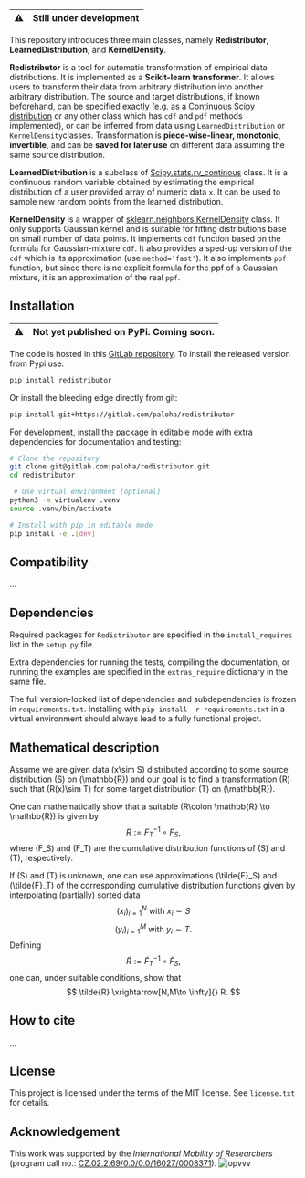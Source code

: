 :warning: | Still under development
:---: | :---

This repository introduces three main classes, namely **Redistributor**, **LearnedDistribution**, and **KernelDensity**.

**Redistributor** is a tool for automatic transformation of empirical data distributions. It is implemented as a **Scikit-learn transformer**. It allows users to transform their data from arbitrary distribution into another arbitrary distribution. The source and target distributions, if known beforehand, can be specified exactly (e.g. as a [Continuous Scipy distribution](https://docs.scipy.org/doc/scipy/reference/tutorial/stats/continuous.html#continuous-distributions-in-scipy-stats) or any other class which has `cdf` and `pdf` methods implemented), or can be inferred from data using `LearnedDistribution` or `KernelDensity`classes. Transformation is **piece-wise-linear, monotonic, invertible**, and can be **saved for later use** on different data assuming the same source distribution.

**LearnedDistribution** is a subclass of [Scipy.stats.rv_continous](https://docs.scipy.org/doc/scipy/reference/generated/scipy.stats.rv_continuous.html#scipy-stats-rv-continuous) class. It is a continuous random variable obtained by estimating the empirical distribution of a user provided array of numeric data `x`. It can be used to sample new random points from the learned distribution.

**KernelDensity** is a wrapper of [sklearn.neighbors.KernelDensity](https://scikit-learn.org/stable/modules/generated/sklearn.neighbors.KernelDensity.html) class. It only supports Gaussian kernel and is suitable for fitting distributions base on small number of data points. It implements `cdf` function based on the formula for Gaussian-mixture `cdf`. It also provides a sped-up version of the `cdf` which is its approximation (use `method='fast'`). It also implements `ppf` function, but since there is no explicit formula for the ppf of a Gaussian mixture, it is an approximation of the real `ppf`.


<!-- The empirical distribution can be inferred from a 1D array of data. To redistribute multiple slices of your data use `Redistributor_multi` class which has a **low memory footprint** and utilizes **parallel computing** to apply multiple `Redistributor` objects. -->

## Installation

:warning: | Not yet published on PyPi. Coming soon.
:---: | :---

The code is hosted in this [GitLab repository](https://gitlab.com/paloha/redistributor).
To install the released version from Pypi use:

```bash
pip install redistributor
```
Or install the bleeding edge directly from git:
```bash
pip install git+https://gitlab.com/paloha/redistributor
```
For development, install the package in editable mode with extra dependencies for documentation and testing:
```bash
# Clone the repository
git clone git@gitlab.com:paloha/redistributor.git
cd redistributor

 # Use virtual environment [optional]
python3 -m virtualenv .venv
source .venv/bin/activate

# Install with pip in editable mode
pip install -e .[dev]
```

## Compatibility
...

## Dependencies

Required packages for `Redistributor` are specified in the `install_requires` list in the `setup.py` file.

Extra dependencies for running the tests, compiling the documentation, or running the examples are specified in the `extras_require` dictionary in the same file.

The full version-locked list of dependencies and subdependencies is frozen in `requirements.txt`. Installing with `pip install -r requirements.txt` in a virtual environment should always lead to a fully functional project.



[comment]: <> (written in katex https://katex.org/docs/supported.html)

## Mathematical description

Assume we are given data \(x\sim S\) distributed according to some source distribution \(S\) on \(\mathbb{R}\) and our goal is to find a transformation \(R\) such that \(R(x)\sim T\) for some target distribution \(T\) on \(\mathbb{R}\).

One can mathematically show that a suitable \(R\colon \mathbb{R} \to \mathbb{R}\) is given by
$$
R := F_{T}^{-1} \circ F_{S},
$$
where \(F_S\) and \(F_T\) are the cumulative distribution functions of \(S\) and \(T\), respectively.

If \(S\) and \(T\) is unknown, one can use approximations \(\tilde{F}_S\) and \(\tilde{F}_T\) of the corresponding cumulative distribution functions given by interpolating (partially) sorted data
$$
(x_i)_{i=1}^N \ \text{with} \ x_i \sim S
$$
$$
(y_i)_{i=1}^M \ \text{with} \ y_i \sim T.
$$
Defining
$$
\tilde{R} := \tilde{F}_{T}^{-1} \circ \tilde{F}_S,
$$
one can, under suitable conditions, show that
$$
\tilde{R} \xrightarrow[N,M\to \infty]{} R.
$$

## How to cite
...

## License
This project is licensed under the terms of the MIT license.
See `license.txt` for details.

## Acknowledgement
This work was supported by the *International Mobility of Researchers* (program call no.: [CZ.02.2.69/0.0/0.0/16027/0008371](https://opvvv.msmt.cz/vyzva/vyzva-c-02-16-027-mezinarodni-mobilita-vyzkumnych-pracovniku.htm)).
![opvvv](https://gitlab.com/paloha/redistributor/uploads/19903a1b9e00015faa2b61234a99b911/opvvv.jpg)
